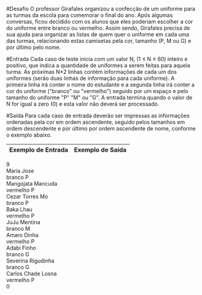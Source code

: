 #Desafio
O professor Girafales organizou a confecção de um uniforme para as turmas da escola para comemorar o final do ano. Após algumas conversas, ficou decidido com os alunos que eles poderiam escolher a cor do uniforme entre branco ou vermelho. Assim sendo, Girafales precisa de sua ajuda para organizar as listas de quem quer o uniforme em cada uma das turmas, relacionando estas camisetas pela cor, tamanho (P, M ou G) e por último pelo nome.

#Entrada
Cada caso de teste inicia com um valor N, (1 ≤ N ≤ 60) inteiro e positivo, que indica a quantidade de uniformes a serem feitas para aquela turma. As próximas N*2 linhas contém informações de cada um dos uniformes (serão duas linhas de informação para cada uniforme). A primeira linha irá conter o nome do estudante e a segunda linha irá conter a cor do uniforme ("branco" ou "vermelho") seguido por um espaço e pelo tamanho do uniforme "P" "M" ou "G". A entrada termina quando o valor de N for igual a zero (0) e esta valor não deverá ser processado.

#Saída
Para cada caso de entrada deverão ser impressas as informações ordenadas pela cor em ordem ascendente, seguido pelos tamanhos em ordem descendente e por último por ordem ascendente de nome, conforme o exemplo abaixo.
 

 
Exemplo de Entrada	|Exemplo de Saída
---|---
9<br>
Maria Jose<br>
branco P<br>
Mangojata Mancuda<br>
vermelho P<br>
Cezar Torres Mo<br>
branco P<br>
Baka Lhau<br>
vermelho P<br>
JuJu Mentina<br>
branco M<br>
Amaro Dinha<br>
vermelho P<br>
Adabi Finho<br>
branco G<br>
Severina Rigudinha<br>
branco G<br>
Carlos Chade Losna<br>
vermelho P<br>
0<br>

